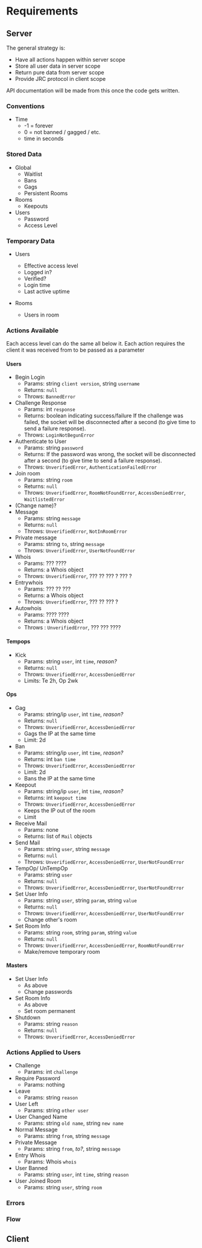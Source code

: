 Requirements
============

Server
-----

The general strategy is:
* Have all actions happen within server scope
* Store all user data in server scope
* Return pure data from server scope
* Provide JRC protocol in client scope

API documentation will be made from this once the code gets written.

### Conventions ###

* Time
    * -1 = forever
    * 0  = not banned / gagged / etc.
    * time in seconds

### Stored Data ###

* Global
    * Waitlist
    * Bans
    * Gags
    * Persistent Rooms
* Rooms
    * Keepouts
* Users
    * Password
    * Access Level

### Temporary Data ###

* Users
    * Effective access level
    * Logged in?
    * Verified?
    * Login time
    * Last active uptime

* Rooms
    * Users in room

### Actions Available ###

Each access level can do the same all below it.
Each action requires the client it was received from to be passed as a parameter

#### Users ####

* Begin Login
    * Params: string `client version`, string `username`
    * Returns: `null`
    * Throws: `BannedError`
* Challenge Response
    * Params: int `response`
    * Returns: boolean indicating success/failure 
    If the challenge was failed, the socket will be disconnected
    after a second (to give time to send a failure response).
    * Throws: `LoginNotBegunError`
* Authenticate to User
    * Params: string `password`
    * Returns: 
    If the password was wrong, the socket will be disconnected
    after a second (to give time to send a failure response).
    * Throws: `UnverifiedError`, `AuthenticationFailedError`
* Join room
    * Params: string `room`
    * Returns: `null`
    * Throws: `UnverifiedError`, `RoomNotFoundError`, `AccessDeniedError`,  `WaitlistedError`
* (Change name)?
* Message
    * Params: string `message`
    * Returns: `null`
    * Throws: `UnverifiedError`, `NotInRoomError`
* Private message
    * Params: string `to`, string `message`
    * Throws: `UnverifiedError`, `UserNotFoundError`
* Whois
    * Params: ??? ????
    * Returns: a Whois object
    * Throws: `UnverifiedError`, ??? ?? ??? ? ??? ?
* Entrywhois
    * Params: ??? ?? ??? 
    * Returns: a Whois object
    * Throws: `UnverifiedError`, ??? ?? ??? ?
* Autowhois
    * Params: ???? ????
    * Returns: a Whois object
    * Throws : `UnverifiedError`, ??? ??? ????

#### Tempops ####

* Kick
    * Params: string `user`, int `time`, *reason?*
    * Returns: `null`
    * Throws: `UnverifiedError`, `AccessDeniedError`
    * Limits: Te 2h, Op 2wk

#### Ops ####
* Gag
    * Params: string/ip `user`, int `time`, *reason?*
    * Returns: `null`
    * Throws: `UnverifiedError`, `AccessDeniedError`
    * Gags the IP at the same time
    * Limit: 2d
* Ban
    * Params: string/ip `user`, int `time`, *reason?*
    * Returns: int `ban time`
    * Throws: `UnverifiedError`, `AccessDeniedError`
    * Limit: 2d
    * Bans the IP at the same time
* Keepout
    * Params: string/ip `user`, int `time`, *reason?*
    * Returns: int `keepout time`
    * Throws: `UnverifiedError`, `AccessDeniedError`
    * Keeps the IP out of the room
    * Limit
* Receive Mail
    * Params: none
    * Returns: list of `Mail` objects
* Send Mail
    * Params: string `user`, string `message`
    * Returns: `null`
    * Throws: `UnverifiedError`, `AccessDeniedError`, `UserNotFoundError`
* TempOp/ UnTempOp
    * Params: string `user`
    * Returns: `null`
    * Throws: `UnverifiedError`, `AccessDeniedError`, `UserNotFoundError`
* Set User Info
    * Params: string `user`, string `param`, string `value`
    * Returns: `null`
    * Throws: `UnverifiedError`, `AccessDeniedError`, `UserNotFoundError`
    * Change other's room
* Set Room Info
    * Params: string `room`, string `param`, string `value`
    * Returns: `null`
    * Throws: `UnverifiedError`, `AccessDeniedError`, `RoomNotFoundError`
    * Make/remove temporary room

#### Masters ####
* Set User Info
    * As above
    * Change passwords
* Set Room Info
    * As above
    * Set room permanent
* Shutdown
    * Params: string `reason`
    * Returns: `null`
    * Throws: `UnverifiedError`, `AccessDeniedError`

### Actions Applied to Users ###

* Challenge
    * Params: int `challenge`
* Require Password
    * Params: nothing
* Leave
    * Params: string `reason`
* User Left
    * Params: string `other user`
* User Changed Name
    * Params: string `old name`, string `new name`
* Normal Message
    * Params: string `from`, string `message`
* Private Message
    * Params: string `from`, *to?*, string `message`
* Entry Whois
    * Params: Whois `whois`
* User Banned
    * Params: string `user`, int `time`, string `reason`
* User Joined Room
    * Params: string `user`, string `room`


### Errors ###


### Flow ###


Client
------
